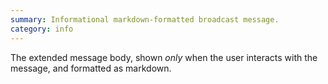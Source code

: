 ```yaml
---
summary: Informational markdown-formatted broadcast message.
category: info
---
```


The extended message body, shown *only* when the user interacts with the message, and formatted as markdown.
